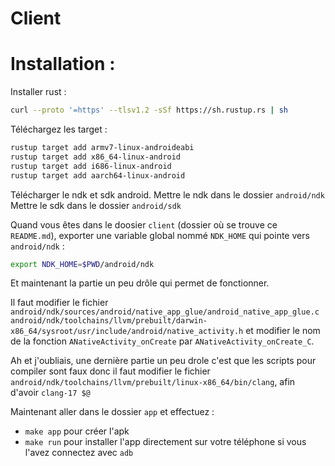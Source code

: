 # Client


# Installation :

Installer rust :

```sh
curl --proto '=https' --tlsv1.2 -sSf https://sh.rustup.rs | sh
```

Téléchargez les target :

``` sh
rustup target add armv7-linux-androideabi
rustup target add x86_64-linux-android
rustup target add i686-linux-android
rustup target add aarch64-linux-android
```


Télécharger le ndk et sdk android.
Mettre le ndk dans le dossier `android/ndk`
Mettre le sdk dans le dossier `android/sdk`

Quand vous êtes dans le doosier `client` (dossier où se trouve ce `README.md`),
exporter une variable global nommé `NDK_HOME` qui pointe vers `android/ndk` :

``` sh
export NDK_HOME=$PWD/android/ndk
```


Et maintenant la partie un peu drôle qui permet de fonctionner.

Il faut modifier le fichier `android/ndk/sources/android/native_app_glue/android_native_app_glue.c` `android/ndk/toolchains/llvm/prebuilt/darwin-x86_64/sysroot/usr/include/android/native_activity.h` 
et modifier le nom de la fonction `ANativeActivity_onCreate` par `ANativeActivity_onCreate_C`.

Ah et j'oubliais, une dernière partie un peu drole c'est que les scripts pour compiler sont faux donc il faut modifier le fichier 
`android/ndk/toolchains/llvm/prebuilt/linux-x86_64/bin/clang`, afin d'avoir `clang-17 $@`

Maintenant aller dans le dossier `app` et effectuez :
- `make app` pour créer l'apk
- `make run` pour installer l'app directement sur votre téléphone si vous l'avez connectez avec `adb`


